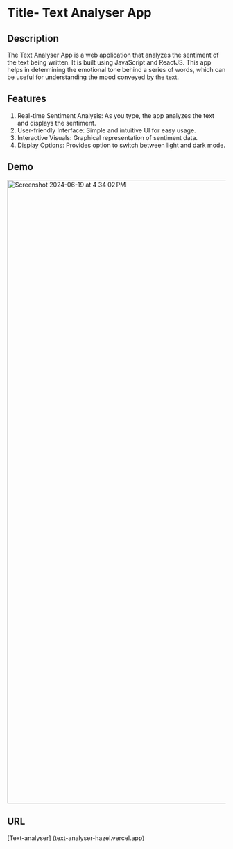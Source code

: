 # Title- Text Analyser App

## Description

The Text Analyser App is a web application that analyzes the sentiment of the text being written. It is built using JavaScript and ReactJS. This app helps in determining the emotional tone behind a series of words, which can be useful for understanding the mood conveyed by the text.

## Features
1. Real-time Sentiment Analysis: As you type, the app analyzes the text and displays the sentiment.
2. User-friendly Interface: Simple and intuitive UI for easy usage.
3. Interactive Visuals: Graphical representation of sentiment data.
4. Display Options: Provides option to switch between light and dark mode. 

## Demo
<img width="1438" alt="Screenshot 2024-06-19 at 4 34 02 PM" src="https://github.com/suryansh-2003/text-analyser/assets/109089208/ca11e118-ad72-4ab1-a840-3cfa0263f2aa">

## URL
[Text-analyser] (text-analyser-hazel.vercel.app)
